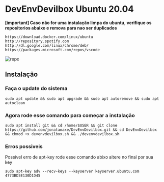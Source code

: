 # DevEnvDevilbox Ubuntu 20.04

**[important]
Caso não for uma instalação limpa do ubuntu, verifique os repositorios abaixo e remova para nao ser duplicados**
```
https://download.docker.com/linux/ubuntu
http://repository.spotify.com
http://dl.google.com/linux/chrome/deb/
https://packages.microsoft.com/repos/vscode
```
![repo](https://i.imgur.com/Jk4Uy6S.png)

## Instalação 

### Faça o update do sistema

```
sudo apt update && sudo apt upgrade && sudo apt autoremove && sudo apt autoclean
```

### Agora rode esse comando para começar a instalação

```
sudo apt install git && cd /home/$USER && git clone https://github.com/jonatanaxe/DevEnvDevilbox.git && cd DevEnvDevilbox && chmod +x devenvdevilbox.sh && ./devenvdevilbox.sh
```

### Erros possiveis

Possível erro de apt-key rode esse comando abixo altere no final por sua key
```
sudo apt-key adv --recv-keys --keyserver keyserver.ubuntu.com 4773BD5E130D1D45
```
